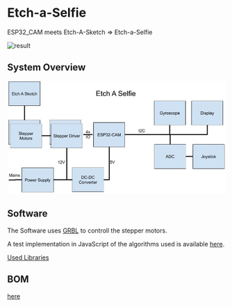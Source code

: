 # Etch-a-Selfie
ESP32_CAM meets Etch-A-Sketch => Etch-a-Selfie

![result](images\result.png)



## System Overview

![system](images\system.jpg)

## Software

The Software uses [GRBL](https://github.com/bdring/Grbl_Esp32) to controll the stepper motors.

A test implementation in JavaScript of the algorithms used is available [here](https://etch-a-selfie.im-pro.at/).

[Used Libraries](Sketch/ReadMe.md)

## BOM

[here](PCB/BOM.md)



